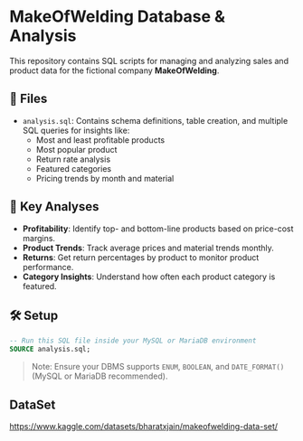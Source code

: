 
# MakeOfWelding Database & Analysis

This repository contains SQL scripts for managing and analyzing sales and product data for the fictional company **MakeOfWelding**.

## 📂 Files

- `analysis.sql`: Contains schema definitions, table creation, and multiple SQL queries for insights like:
  - Most and least profitable products
  - Most popular product
  - Return rate analysis
  - Featured categories
  - Pricing trends by month and material

## 🧠 Key Analyses

- **Profitability**: Identify top- and bottom-line products based on price-cost margins.
- **Product Trends**: Track average prices and material trends monthly.
- **Returns**: Get return percentages by product to monitor product performance.
- **Category Insights**: Understand how often each product category is featured.

## 🛠️ Setup

```sql
-- Run this SQL file inside your MySQL or MariaDB environment
SOURCE analysis.sql;
```

> Note: Ensure your DBMS supports `ENUM`, `BOOLEAN`, and `DATE_FORMAT()` (MySQL or MariaDB recommended).

## DataSet

https://www.kaggle.com/datasets/bharatxjain/makeofwelding-data-set/

